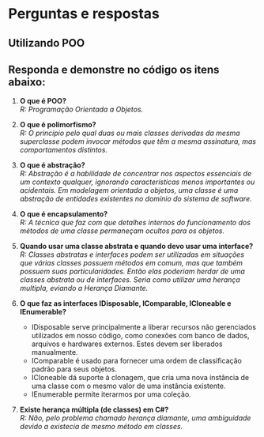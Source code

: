<h1>Perguntas e respostas</h1>

<h2>Utilizando POO</h2>
<h2>Responda e demonstre no código os itens abaixo:</h2>
<ol>
  <li><b>O que é POO?</b></li>
  <em>R: Programação Orientada a Objetos.</em>
  <p>
  <li><b>O que é polimorfismo?</b></li>
  <em>R: O princípio pelo qual duas ou mais classes derivadas da mesma superclasse podem invocar métodos que têm a mesma assinatura, 
  mas comportamentos distintos.</em>
  <p>
  <li><b>O que é abstração?</b></li>
  <em>R: Abstração é a habilidade de concentrar nos aspectos essenciais de um contexto qualquer, 
  ignorando características menos importantes ou acidentais. 
  Em modelagem orientada a objetos, uma classe é uma abstração de entidades existentes no domínio do sistema de software.</em>
  <p>
  <li><b>O que é encapsulamento?</b></li>
  <em>R: A técnica que faz com que detalhes internos do funcionamento dos métodos de uma classe permaneçam ocultos para os objetos.</em>
  <p>
  <li><b>Quando usar uma classe abstrata e quando devo usar uma interface?</b></li>
  <em>R: Classes abstratas e interfaces podem ser utilizadas em situações que várias classes possuem métodos em comum, 
  mas que também possuem suas particularidades. Então elas poderiam herdar de uma classes abstrata ou de interfaces. 
  Seria como utilizar uma herança multipla, eviando a Herança Diamante.</em>
  <p>
  <li><b>O que faz as interfaces IDisposable, IComparable, ICloneable e IEnumerable?</b></li>
  <ul>
    <li>IDisposable serve principalmente a liberar recursos não gerenciados utilizados em nosso código, 
    como conexões com banco de dados, arquivos e hardwares externos. Estes devem ser liberados manualmente.</li>
    <li>IComparable é usado para fornecer uma ordem de classificação padrão para seus objetos.</li>
    <li>ICloneable dá suporte à clonagem, que cria uma nova instância de uma classe com o mesmo valor de uma instância existente.</li>
    <li>IEnumerable permite iterarmos por uma coleção.</li>
  </ul>
  <p>
  <li><b>Existe herança múltipla (de classes) em C#?</b></li>
  <em>R: Não, pelo problema chamado herança diamante, uma ambiguidade devido a existecia de mesmo método em classes.</em>
</ol>

